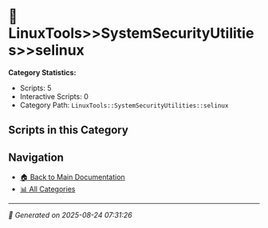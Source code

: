# 📁 LinuxTools>>SystemSecurityUtilities>>selinux

**Category Statistics:**
- Scripts: 5
- Interactive Scripts: 0
- Category Path: `LinuxTools::SystemSecurityUtilities::selinux`

## Scripts in this Category


## Navigation

- [🏠 Back to Main Documentation](README.md)
- [📊 All Categories](README.md#-categories)

---

*📅 Generated on 2025-08-24 07:31:26*
